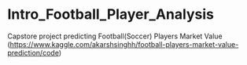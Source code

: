 # Intro_Football_Player_Analysis
Capstore project predicting Football(Soccer) Players Market Value (https://www.kaggle.com/akarshsinghh/football-players-market-value-prediction/code)

